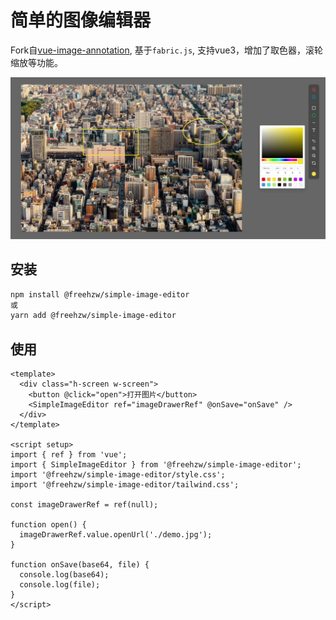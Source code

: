 # 简单的图像编辑器

Fork自[vue-image-annotation](https://github.com/wawjqyh/vue-image-annotation), 基于`fabric.js`, 支持vue3，增加了取色器，滚轮缩放等功能。

![截图](https://github.com/freehzw/simple-image-editor/raw/master/screen.jpg)

## 安装
```bash
npm install @freehzw/simple-image-editor
或
yarn add @freehzw/simple-image-editor
```

## 使用
```vue
<template>
  <div class="h-screen w-screen">
    <button @click="open">打开图片</button>
    <SimpleImageEditor ref="imageDrawerRef" @onSave="onSave" />
  </div>
</template>

<script setup>
import { ref } from 'vue';
import { SimpleImageEditor } from '@freehzw/simple-image-editor';
import '@freehzw/simple-image-editor/style.css';
import '@freehzw/simple-image-editor/tailwind.css';

const imageDrawerRef = ref(null);

function open() {
  imageDrawerRef.value.openUrl('./demo.jpg');
}

function onSave(base64, file) {
  console.log(base64);
  console.log(file);
}
</script>
```